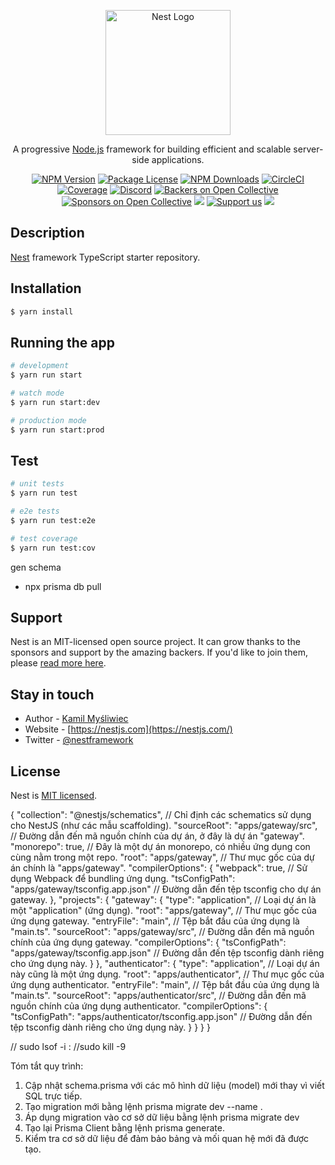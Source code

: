 <p align="center">
  <a href="http://nestjs.com/" target="blank"><img src="https://nestjs.com/img/logo-small.svg" width="200" alt="Nest Logo" /></a>
</p>

[circleci-image]: https://img.shields.io/circleci/build/github/nestjs/nest/master?token=abc123def456
[circleci-url]: https://circleci.com/gh/nestjs/nest

  <p align="center">A progressive <a href="http://nodejs.org" target="_blank">Node.js</a> framework for building efficient and scalable server-side applications.</p>
    <p align="center">
<a href="https://www.npmjs.com/~nestjscore" target="_blank"><img src="https://img.shields.io/npm/v/@nestjs/core.svg" alt="NPM Version" /></a>
<a href="https://www.npmjs.com/~nestjscore" target="_blank"><img src="https://img.shields.io/npm/l/@nestjs/core.svg" alt="Package License" /></a>
<a href="https://www.npmjs.com/~nestjscore" target="_blank"><img src="https://img.shields.io/npm/dm/@nestjs/common.svg" alt="NPM Downloads" /></a>
<a href="https://circleci.com/gh/nestjs/nest" target="_blank"><img src="https://img.shields.io/circleci/build/github/nestjs/nest/master" alt="CircleCI" /></a>
<a href="https://coveralls.io/github/nestjs/nest?branch=master" target="_blank"><img src="https://coveralls.io/repos/github/nestjs/nest/badge.svg?branch=master#9" alt="Coverage" /></a>
<a href="https://discord.gg/G7Qnnhy" target="_blank"><img src="https://img.shields.io/badge/discord-online-brightgreen.svg" alt="Discord"/></a>
<a href="https://opencollective.com/nest#backer" target="_blank"><img src="https://opencollective.com/nest/backers/badge.svg" alt="Backers on Open Collective" /></a>
<a href="https://opencollective.com/nest#sponsor" target="_blank"><img src="https://opencollective.com/nest/sponsors/badge.svg" alt="Sponsors on Open Collective" /></a>
  <a href="https://paypal.me/kamilmysliwiec" target="_blank"><img src="https://img.shields.io/badge/Donate-PayPal-ff3f59.svg"/></a>
    <a href="https://opencollective.com/nest#sponsor"  target="_blank"><img src="https://img.shields.io/badge/Support%20us-Open%20Collective-41B883.svg" alt="Support us"></a>
  <a href="https://twitter.com/nestframework" target="_blank"><img src="https://img.shields.io/twitter/follow/nestframework.svg?style=social&label=Follow"></a>
</p>
  <!--[![Backers on Open Collective](https://opencollective.com/nest/backers/badge.svg)](https://opencollective.com/nest#backer)
  [![Sponsors on Open Collective](https://opencollective.com/nest/sponsors/badge.svg)](https://opencollective.com/nest#sponsor)-->

## Description

[Nest](https://github.com/nestjs/nest) framework TypeScript starter repository.

## Installation

```bash
$ yarn install
```

## Running the app

```bash
# development
$ yarn run start

# watch mode
$ yarn run start:dev

# production mode
$ yarn run start:prod
```

## Test

```bash
# unit tests
$ yarn run test

# e2e tests
$ yarn run test:e2e

# test coverage
$ yarn run test:cov
```

gen schema

- npx prisma db pull

## Support

Nest is an MIT-licensed open source project. It can grow thanks to the sponsors and support by the amazing backers. If you'd like to join them, please [read more here](https://docs.nestjs.com/support).

## Stay in touch

- Author - [Kamil Myśliwiec](https://kamilmysliwiec.com)
- Website - [https://nestjs.com](https://nestjs.com/)
- Twitter - [@nestframework](https://twitter.com/nestframework)

## License

Nest is [MIT licensed](LICENSE).

{
"collection": "@nestjs/schematics", // Chỉ định các schematics sử dụng cho NestJS (như các mẫu scaffolding).
"sourceRoot": "apps/gateway/src", // Đường dẫn đến mã nguồn chính của dự án, ở đây là dự án "gateway".
"monorepo": true, // Đây là một dự án monorepo, có nhiều ứng dụng con cùng nằm trong một repo.
"root": "apps/gateway", // Thư mục gốc của dự án chính là "apps/gateway".
"compilerOptions": {
"webpack": true, // Sử dụng Webpack để bundling ứng dụng.
"tsConfigPath": "apps/gateway/tsconfig.app.json" // Đường dẫn đến tệp tsconfig cho dự án gateway.
},
"projects": {
"gateway": {
"type": "application", // Loại dự án là một "application" (ứng dụng).
"root": "apps/gateway", // Thư mục gốc của ứng dụng gateway.
"entryFile": "main", // Tệp bắt đầu của ứng dụng là "main.ts".
"sourceRoot": "apps/gateway/src", // Đường dẫn đến mã nguồn chính của ứng dụng gateway.
"compilerOptions": {
"tsConfigPath": "apps/gateway/tsconfig.app.json" // Đường dẫn đến tệp tsconfig dành riêng cho ứng dụng này.
}
},
"authenticator": {
"type": "application", // Loại dự án này cũng là một ứng dụng.
"root": "apps/authenticator", // Thư mục gốc của ứng dụng authenticator.
"entryFile": "main", // Tệp bắt đầu của ứng dụng là "main.ts".
"sourceRoot": "apps/authenticator/src", // Đường dẫn đến mã nguồn chính của ứng dụng authenticator.
"compilerOptions": {
"tsConfigPath": "apps/authenticator/tsconfig.app.json" // Đường dẫn đến tệp tsconfig dành riêng cho ứng dụng này.
}
}
}
}

// sudo lsof -i :
//sudo kill -9

Tóm tắt quy trình:

1. Cập nhật schema.prisma với các mô hình dữ liệu (model) mới thay vì viết SQL trực tiếp.
2. Tạo migration mới bằng lệnh prisma migrate dev --name <migration-name>.
3. Áp dụng migration vào cơ sở dữ liệu bằng lệnh prisma migrate dev
4. Tạo lại Prisma Client bằng lệnh prisma generate.
5. Kiểm tra cơ sở dữ liệu để đảm bảo bảng và mối quan hệ mới đã được tạo.
